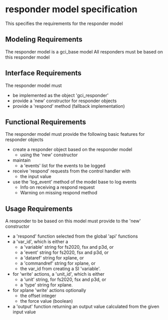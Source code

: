 # responder model specification

This specifies the requirements for the responder model

## Modeling Requirements

The responder model is a gci_base model
All responders must be based on this responder model

## Interface Requirements

The responder model must 
- be implemented as the object 'gci_responder'
- provide a 'new' constructor for responder objects
- provide a 'respond' method (fallback implementation)

## Functional Requirements

The responder model must provide the following basic features for responder objects
- create a responder object based on the responder model
  - using the 'new' constructor
- maintain
  - a 'events' list for the events to be logged 
- receive 'respond' requests from the control handler with
  - the input value
- use the 'log_event' method of the model base to log events
  - Info on receiving a respond request
  - Warning on missing respond method
  
## Usage Requirements

A responder to be based on this model must provide to the 'new' constructor
- a 'respond' function selected from the global 'api' functions
- a 'var_id', which is either a 
  - a 'variable' string for fs2020, fsx and p3d, or
  - a 'event' string for fs2020, fsx and p3d, or
  - a 'dataref' string for xplane, or
  - a 'commandref' string for xplane, or
  - the var_id from creating a SI 'variable'.
- for 'write' actions, a 'unit_id', which is either
  - a 'unit' string, for fs2020, fsx and p3d, or
  - a 'type' string for xplane.
- for xplane 'write' actions optionally
  - the offset integer
  - the force value (boolean)
- a 'output' function returning an output value calculated from the given input value
 